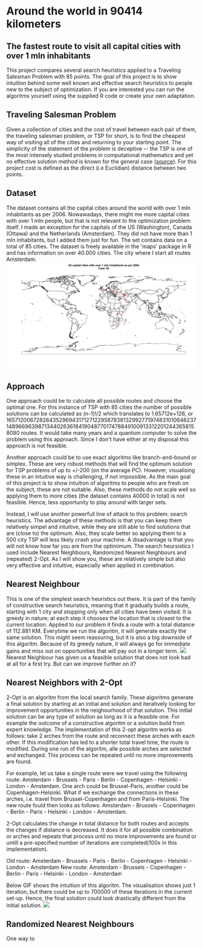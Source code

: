 # Around the world in 90414 kilometers
## The fastest route to visit all capital cities with over 1 mln inhabitants
This project compares several search heuristics applied to a Traveling Salesman Problem with 85 points. The goal of this project is to show intuition behind some well known and effective search heuristics to people new to the subject of optimization. If you are interested you can run the algoritms yourself using the supplied R code or create your own adaptation. 

## Traveling Salesman Problem
Given a collection of cities and the cost of travel between each pair of them, the traveling salesman problem, or TSP for short, is to find the cheapest way of visiting all of the cities and returning to your starting point. The simplicity of the statement of the problem is deceptive -- the TSP is one of the most intensely studied problems in computational mathematics and yet no effective solution method is known for the general case ([source](http://www.math.uwaterloo.ca/tsp/problem/index.html)). For this project cost is defined as the direct (i.e Euclidian) distance between two points.

## Dataset
The dataset contains all the capital cities around the world with over 1 mln inhabitants as per 2006. Nowawadays, there might me more capital cities with over 1 mln people, but that is not relevant to the optimization problem itself. I made an exception for the capitals of the US (Washington), Canada (Ottawa) and the Netherlands (Amsterdam). They did not have more than 1 mln inhabitants, but I added them just for fun. The set contains data on a total of 85 cities. The dataset is freely available in the 'maps' package in R and has information on over 40.000 cities. The city where I start all routes Amsterdam.
![](dataset.png)

## Approach
One approach could be to calculate all possible routes and choose the optimal one. For this instance of TSP with 85 cities the number of possible solutions can be calculated as (n-1)!/2 which translates to 1.65712e+126, or 1657120067282643529694317127122958783813299277197483101064623714896696398713440263618419048770174788491009133122012443658158080 routes. It would take many years and a quantum computer to solve the problem using this approach. Since I don't have either at my disposal this approach is not feasible. 

Another approach could be to use exact algoritms like branch-and-bound or simplex. These are very robust methods that will find the optimum solution for TSP problems of up to +/-200 (on the average PC). However, visualising these in an intuitive way is challenging, if not impossible. As the main goal of this project is to show intuition of algoritms to people who are fresh on the subject, these are not suitable. Also, these methods do not scale well so applying them to more cities (the dataset contains 40000 in total) is not feasible. Hence, less opportunity to play around with larger sets.

Instead, I will use another powerfull line of attack to this problem: search heuristics. The advantage of these methods is that you can keep them relatively simpel and intuitive, while they are still able to find solutions that are (close to) the optimum. Also, they scale better so applying them to a 500 city TSP will less likely crash your machine. A disadvantage is that you will not know how far you are from the optimimum. The search heursistics I used include Nearest Neighbours, Randomized Nearest Neighbours and (repeated) 2-Opt. As I will show you, these are relatively simple but also very effective and intuitive, especially when applied in combination. 

## Nearest Neighbour
This is one of the simplest search heuristics out there. It is part of the family of constructive search heuristics, meaning that it gradually builds a route, starting with 1 city and stopping only when all cities have been visited. It is greedy in nature; at each step it chooses the location that is closest to the current location. Applied to our problem it finds a route with a total distance of 112.881 KM. Everytime we run the algoritm, it will generate exactly the same solution. This might seem reassuring, but it is also a big downside of this algoritm. Because of its greedy nature, it will always go for immediate gains and miss out on opportunities that will pay out in a longer term. 
![](NNRep1nCities85.gif)
Nearest Neighbour has given us a feasible solution that does not look bad at all for a first try. But can we improve further on it?
## Nearest Neighbors with 2-Opt
2-Opt is an algoritm from the local search family. These algoritms generate a final solution by starting at an initial and  solution and iteratively looking for improvement opportunities in the neighourhood of that solution. This initial solution can be any type of solution as long as it is a feasible one. For example the outcome of a constructive algoritm or a solution build from expert knowledge. The implementation of this 2-opt algoritm works as follows: take 2 arches from the route and reconnect these arches with each other. If this modification has led to a shorter total travel time, the route is modified. During one run of the algoritm, alle possible arches are selected and exchanged. This process can be repeated until no more improvements are found. 

For example, let us take a single route were we travel using the following route: Amsterdam - Brussels - Paris - Berlin - Copenhagen - Helsinki - London - Amsterdam. One arch could be Brussel-Paris, another could be Copenhagen-Helsinki. What if we exchange the connections in these arches, i.e. travel from Brussel-Copenhagen and from Paris-Helsinki. The new route fould then looks as follows: Amsterdam - Brussels - Copenhagen - Berlin - Paris - Helsinki - London - Amsterdam.

2-Opt calculates the change in total distance for both routes and accepts the changes if distance is decreased. It does it for all possible combination or arches and repeats that process until no more improvements are found or untill a pre-specified number of iterations are completed(100x in this implementation). 

Old route: Amsterdam - Brussels - Paris - Berlin - Copenhagen - Helsinki - London - Amsterdam
New route: Amsterdam - Brussels - Copenhagen - Berlin - Paris - Helsinki - London - Amsterdam

Below GIF shows the intuition of this algoritm. The visualisation shows just 1 iteration, but there could be up to 700000 of these iterations in the current set-up. Hence, the final solution could look drastically different from the initial solution. 
![](NN2OptRep1nCities85.gif)

## Randomized Nearest Neighbours
One way to 



